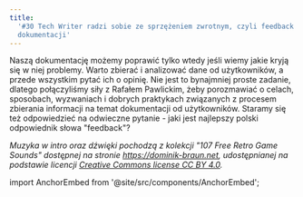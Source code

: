 ```yaml
---
title:
  '#30 Tech Writer radzi sobie ze sprzężeniem zwrotnym, czyli feedback do
  dokumentacji'
---
```


Naszą dokumentację możemy poprawić tylko wtedy jeśli wiemy jakie kryją się w
niej problemy. Warto zbierać i analizować dane od użytkowników, a przede
wszystkim pytać ich o opinię. Nie jest to bynajmniej proste zadanie, dlatego
połączyliśmy siły z Rafałem Pawlickim, żeby porozmawiać o celach, sposobach,
wyzwaniach i dobrych praktykach związanych z procesem zbierania informacji na
temat dokumentacji od użytkowników. Staramy się też odpowiedzieć na odwieczne
pytanie - jaki jest najlepszy polski odpowiednik słowa "feedback"?

_Muzyka w intro oraz dźwięki pochodzą z kolekcji "107 Free Retro Game Sounds"
dostępnej na stronie <https://dominik-braun.net>, udostępnianej na podstawie
licencji
[Creative Commons license CC BY 4.0](https://creativecommons.org/licenses/by/4.0/)._

import AnchorEmbed from '@site/src/components/AnchorEmbed';

<AnchorEmbed episodeId="30-Tech-Writer-radzi-sobie-ze-sprzeniem-zwrotnym--czyli-feedback-do-dokumentacji-e111ole" />
